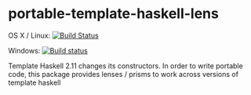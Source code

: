# portable-template-haskell-lens

OS X / Linux: [![Build Status](https://travis-ci.org/literate-unitb/portable-template-haskell-lens.svg?branch=master)](https://travis-ci.org/literate-unitb/portable-template-haskell-lens)

Windows: [![Build status](https://ci.appveyor.com/api/projects/status/5fdp6hhub89v1y3p?svg=true)](https://ci.appveyor.com/project/cipher1024/portable-template-haskell-lens)

Template Haskell 2.11 changes its constructors. In order to write portable code, this package provides lenses / prisms to work across versions of template haskell
